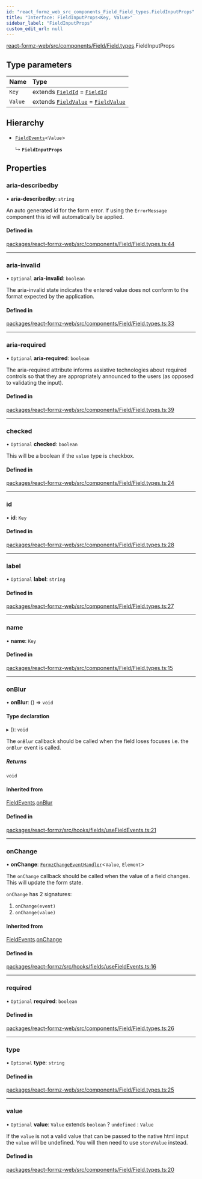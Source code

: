 ```yaml
---
id: "react_formz_web_src_components_Field_Field_types.FieldInputProps"
title: "Interface: FieldInputProps<Key, Value>"
sidebar_label: "FieldInputProps"
custom_edit_url: null
---
```


[react-formz-web/src/components/Field/Field.types](../modules/react_formz_web_src_components_Field_Field_types.md).FieldInputProps

## Type parameters

| Name | Type |
| :------ | :------ |
| `Key` | extends [`FieldId`](../modules/react_formz_src_types_field.md#fieldid) = [`FieldId`](../modules/react_formz_src_types_field.md#fieldid) |
| `Value` | extends [`FieldValue`](../modules/react_formz_src_types_field.md#fieldvalue) = [`FieldValue`](../modules/react_formz_src_types_field.md#fieldvalue) |

## Hierarchy

- [`FieldEvents`](react_formz_src_hooks_fields_useFieldEvents.FieldEvents.md)<`Value`\>

  ↳ **`FieldInputProps`**

## Properties

### aria-describedby

• **aria-describedby**: `string`

An auto generated id for the form error. If using the `ErrorMessage` component
this id will automatically be applied.

#### Defined in

[packages/react-formz-web/src/components/Field/Field.types.ts:44](https://github.com/ZerryStack/react-formz/blob/main/packages/react-formz-web/src/components/Field/Field.types.ts#L44)

___

### aria-invalid

• `Optional` **aria-invalid**: `boolean`

The aria-invalid state indicates the entered value
does not conform to the format expected by the application.

#### Defined in

[packages/react-formz-web/src/components/Field/Field.types.ts:33](https://github.com/ZerryStack/react-formz/blob/main/packages/react-formz-web/src/components/Field/Field.types.ts#L33)

___

### aria-required

• `Optional` **aria-required**: `boolean`

The aria-required attribute informs assistive technologies about
required controls so that they are appropriately announced to the
users (as opposed to validating the input).

#### Defined in

[packages/react-formz-web/src/components/Field/Field.types.ts:39](https://github.com/ZerryStack/react-formz/blob/main/packages/react-formz-web/src/components/Field/Field.types.ts#L39)

___

### checked

• `Optional` **checked**: `boolean`

This will be a boolean if the `value` type is checkbox.

#### Defined in

[packages/react-formz-web/src/components/Field/Field.types.ts:24](https://github.com/ZerryStack/react-formz/blob/main/packages/react-formz-web/src/components/Field/Field.types.ts#L24)

___

### id

• **id**: `Key`

#### Defined in

[packages/react-formz-web/src/components/Field/Field.types.ts:28](https://github.com/ZerryStack/react-formz/blob/main/packages/react-formz-web/src/components/Field/Field.types.ts#L28)

___

### label

• `Optional` **label**: `string`

#### Defined in

[packages/react-formz-web/src/components/Field/Field.types.ts:27](https://github.com/ZerryStack/react-formz/blob/main/packages/react-formz-web/src/components/Field/Field.types.ts#L27)

___

### name

• **name**: `Key`

#### Defined in

[packages/react-formz-web/src/components/Field/Field.types.ts:15](https://github.com/ZerryStack/react-formz/blob/main/packages/react-formz-web/src/components/Field/Field.types.ts#L15)

___

### onBlur

• **onBlur**: () => `void`

#### Type declaration

▸ (): `void`

The `onBlur` callback should be called when the field loses focuses
i.e. the `onBlur` event is called.

##### Returns

`void`

#### Inherited from

[FieldEvents](react_formz_src_hooks_fields_useFieldEvents.FieldEvents.md).[onBlur](react_formz_src_hooks_fields_useFieldEvents.FieldEvents.md#onblur)

#### Defined in

[packages/react-formz/src/hooks/fields/useFieldEvents.ts:21](https://github.com/ZerryStack/react-formz/blob/main/packages/react-formz/src/hooks/fields/useFieldEvents.ts#L21)

___

### onChange

• **onChange**: [`FormzChangeEventHandler`](react_formz_src_types_events.FormzChangeEventHandler.md)<`Value`, `Element`\>

The `onChange` callback should be called when the value of a field
changes. This will update the form state. 

`onChange` has 2 signatures:

1. `onChange(event)`
2. `onChange(value)`

#### Inherited from

[FieldEvents](react_formz_src_hooks_fields_useFieldEvents.FieldEvents.md).[onChange](react_formz_src_hooks_fields_useFieldEvents.FieldEvents.md#onchange)

#### Defined in

[packages/react-formz/src/hooks/fields/useFieldEvents.ts:16](https://github.com/ZerryStack/react-formz/blob/main/packages/react-formz/src/hooks/fields/useFieldEvents.ts#L16)

___

### required

• `Optional` **required**: `boolean`

#### Defined in

[packages/react-formz-web/src/components/Field/Field.types.ts:26](https://github.com/ZerryStack/react-formz/blob/main/packages/react-formz-web/src/components/Field/Field.types.ts#L26)

___

### type

• `Optional` **type**: `string`

#### Defined in

[packages/react-formz-web/src/components/Field/Field.types.ts:25](https://github.com/ZerryStack/react-formz/blob/main/packages/react-formz-web/src/components/Field/Field.types.ts#L25)

___

### value

• `Optional` **value**: `Value` extends `boolean` ? `undefined` : `Value`

If the `value` is not a valid value that can be passed to the native html input
the `value` will be undefined. You will then need to use `storeValue` instead.

#### Defined in

[packages/react-formz-web/src/components/Field/Field.types.ts:20](https://github.com/ZerryStack/react-formz/blob/main/packages/react-formz-web/src/components/Field/Field.types.ts#L20)
